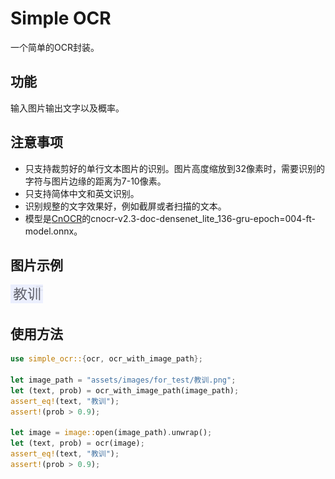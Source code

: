 # Simple OCR

一个简单的OCR封装。

## 功能

输入图片输出文字以及概率。

## 注意事项

- 只支持裁剪好的单行文本图片的识别。图片高度缩放到32像素时，需要识别的字符与图片边缘的距离为7-10像素。
- 只支持简体中文和英文识别。
- 识别规整的文字效果好，例如截屏或者扫描的文本。
- 模型是[CnOCR](https://github.com/breezedeus/cnocr)的cnocr-v2.3-doc-densenet_lite_136-gru-epoch=004-ft-model.onnx。

## 图片示例

![图片示例1](doc/image_1.png)

## 使用方法

```rust
use simple_ocr::{ocr, ocr_with_image_path};

let image_path = "assets/images/for_test/教训.png";
let (text, prob) = ocr_with_image_path(image_path);
assert_eq!(text, "教训");
assert!(prob > 0.9);

let image = image::open(image_path).unwrap();
let (text, prob) = ocr(image);
assert_eq!(text, "教训");
assert!(prob > 0.9);
```

